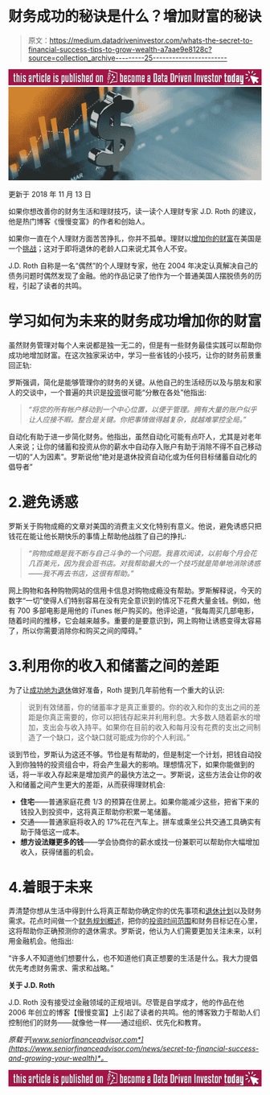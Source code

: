 # 财务成功的秘诀是什么？增加财富的秘诀

> 原文：<https://medium.datadriveninvestor.com/whats-the-secret-to-financial-success-tips-to-grow-wealth-a7aae9e8128c?source=collection_archive---------25----------------------->

[![](img/aed3b5d96dda20f7bb0ec8560b915a34.png)](http://www.track.datadriveninvestor.com/BecomeDDItealI1)![](img/0856dcebc866fc2dcd7c778e4921ae4b.png)

更新于 2018 年 11 月 13 日

如果你想改善你的财务生活和理财技巧，读一读个人理财专家 J.D. Roth 的建议，他是热门博客《慢慢变富》的作者和创始人。

如果你一直在个人理财方面苦苦挣扎，你并不孤单。理财以[增加你的财富](https://www.seniorfinanceadvisor.com/investments/retirement-wealth)在美国是一个[挑战](https://www.seniorfinanceadvisor.com/news/retirement-crisis-in-america)；这对于即将退休的老龄人口来说尤其令人不安。

J.D. Roth 自称是一名“偶然”的个人理财专家，他在 2004 年决定认真解决自己的债务问题时偶然发现了金融。他的作品记录了他作为一个普通美国人摆脱债务的历程，引起了读者的共鸣。

# 学习如何为未来的财务成功增加你的财富

虽然财务管理对每个人来说都是独一无二的，但是有一些财务最佳实践可以帮助你成功地增加财富。在这次独家采访中，学习一些省钱的小技巧，让你的财务前景重回正轨:

罗斯强调，简化是能够管理你的财务的关键。从他自己的生活经历以及与朋友和家人的交谈中，一个普遍的共识是[投资](https://www.seniorfinanceadvisor.com/investments)很可能“分散在各处”他指出:

> *“将您的所有帐户移动到一个中心位置，以便于管理。拥有大量的账户似乎让人应接不暇。整合是关键。你把事情做得越复杂，就越难掌控全局。”*

自动化有助于进一步简化财务。他指出，虽然自动化可能有点吓人，尤其是对老年人来说；让你的储蓄和投资从你的薪水中自动存入账户有助于消除不得不自己移动一切的“人为因素”。罗斯说他“绝对是退休投资自动化或为任何目标储蓄自动化的倡导者”

# 2.避免诱惑

罗斯关于购物成瘾的文章对美国的消费主义文化特别有意义。他说，避免诱惑只把钱花在能让他长期快乐的事情上帮助他战胜了自己的挣扎:

> *“购物成瘾是我不断与自己斗争的一个问题。我喜欢阅读，以前每个月会花几百美元，因为我会逛书店。对我帮助最大的一个技巧就是简单地消除诱惑——我不再去书店，这很有帮助。”*

网上购物和各种购物网站的信用卡信息对购物成瘾没有帮助。罗斯解释说，今天的数字“一切”使得人们特别容易在没有完全意识到的情况下花费大量金钱。例如，他有 700 多部电影是用他的 iTunes 帐户购买的。他评论道，“我每周买几部电影，随着时间的推移，它会越来越多。重要的是要意识到，网上购物让诱惑变得太容易了，所以你需要消除你和购买之间的障碍。”

# 3.利用你的收入和储蓄之间的差距

为了让[成功地为退休](https://www.seniorfinanceadvisor.com/resources/top-ways-to-prepare-for-retirement)做好准备，Roth 提到几年前他有一个重大的认识:

> 说到有效储蓄，你的储蓄率才是真正重要的。你的收入和你的支出之间的差距是你真正需要的，你可以把钱存起来并利用利息。大多数人随着薪水的增加，支出会与收入持平。如果你在目前的收入和每月没有花费的支出之间制造了一个缺口，这个缺口就可能成为你的个人利润。”

谈到节俭，罗斯认为这还不够。节俭是有帮助的，但是制定一个计划，把钱自动投入到你独特的投资组合中，将会产生最大的影响。理想情况下，如果你能做到的话，将一半收入存起来是增加资产的最快方法之一。罗斯说，这些方法会让你的收入和储蓄之间产生更大的差距，从而获得理财机会:

*   **住宅**——普通家庭花费 1/3 的预算在住房上。如果你能减少这些，把省下来的钱投入到投资中，这将真正帮助你积累一笔储蓄。
*   交通——普通家庭将收入的 17%花在汽车上。拼车或乘坐公共交通工具确实有助于降低这一成本。
*   **想方设法赚更多的钱**——学会协商你的薪水或找一份兼职可以帮助你大幅增加收入，获得储蓄的机会。

# 4.着眼于未来

弄清楚你想从生活中得到什么将真正帮助你确定你的优先事项和[退休计划](https://www.seniorfinanceadvisor.com/resources/retirement-planning)以及财务需求。花点时间做一个[财务规划概述](https://www.seniorfinanceadvisor.com/resources/financial-planning-assessment)，把你的[投资时间范围](https://www.seniorfinanceadvisor.com/resources/life-expectancy-time-horizon)和财务目标记在心里，这将帮助你正确预测你的退休需求。罗斯说，他认为人们需要更加关注未来，以利用金融机会。他指出:

“许多人不知道他们想要什么，也不知道他们真正想要的生活是什么。我大力提倡优先考虑财务需求、需求和战略。”

**关于 J.D. Roth**

J.D. Roth 没有接受过金融领域的正规培训。尽管是自学成才，他的作品在他 2006 年创立的博客【慢慢变富】上引起了读者的共鸣。他的博客致力于帮助人们控制他们的财务——就像他一样——通过组织、优先化和教育。

*原载于*[*www.seniorfinanceadvisor.com*](https://www.seniorfinanceadvisor.com/news/secret-to-financial-success-and-growing-your-wealth)*。*

[![](img/af9088b2151c830c97f1bf2cbb25e417.png)](http://www.track.datadriveninvestor.com/BecomeDDI1B)